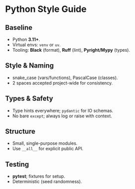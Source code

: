 # Python Style Guide

## Baseline

- Python **3.11+**.
- Virtual envs: `venv` or `uv`.
- Tooling: **Black** (format), **Ruff** (lint), **Pyright/Mypy** (types).

## Style & Naming

- snake_case (vars/functions), PascalCase (classes).
- 2 spaces accepted project-wide for consistency.

## Types & Safety

- Type hints everywhere; `pydantic` for IO schemas.
- No bare `except`; always log or raise with context.

## Structure

- Small, single-purpose modules.
- Use `__all__` for explicit public API.

## Testing

- **pytest**; fixtures for setup.
- Deterministic (seed randomness).
